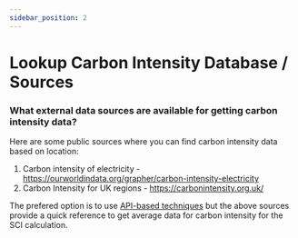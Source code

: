 ```yaml
---
sidebar_position: 2
---
```



# Lookup Carbon Intensity Database / Sources

### What external data sources are available for getting carbon intensity data?​

Here are some public sources where you can find carbon intensity data based on location: 
1. Carbon intensity of electricity - https://ourworldindata.org/grapher/carbon-intensity-electricity
2. Carbon Intensity for UK regions - https://carbonintensity.org.uk/

The prefered option is to use [API-based techniques](https://sci-data.greensoftware.foundation/I/APIBased) but the above sources provide a quick reference to get average data for carbon intensity for the SCI calculation.
